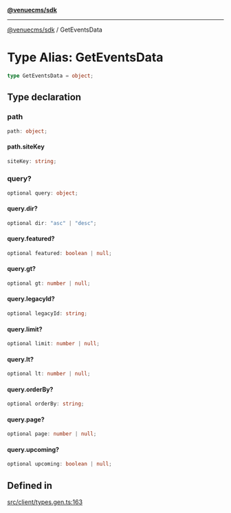 [**@venuecms/sdk**](../Index.md)

***

[@venuecms/sdk](../Index.md) / GetEventsData

# Type Alias: GetEventsData

```ts
type GetEventsData = object;
```

## Type declaration

### path

```ts
path: object;
```

#### path.siteKey

```ts
siteKey: string;
```

### query?

```ts
optional query: object;
```

#### query.dir?

```ts
optional dir: "asc" | "desc";
```

#### query.featured?

```ts
optional featured: boolean | null;
```

#### query.gt?

```ts
optional gt: number | null;
```

#### query.legacyId?

```ts
optional legacyId: string;
```

#### query.limit?

```ts
optional limit: number | null;
```

#### query.lt?

```ts
optional lt: number | null;
```

#### query.orderBy?

```ts
optional orderBy: string;
```

#### query.page?

```ts
optional page: number | null;
```

#### query.upcoming?

```ts
optional upcoming: boolean | null;
```

## Defined in

[src/client/types.gen.ts:163](https://github.com/venuecms/sdk/blob/84b0e6bf235b3e7fa1a5f5c7d0aee6ec6b574dd0/src/client/types.gen.ts#L163)
